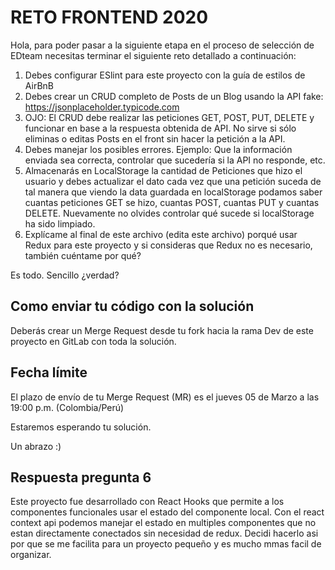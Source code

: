 # RETO FRONTEND 2020

Hola, para poder pasar a la siguiente etapa en el proceso de selección de EDteam necesitas terminar el siguiente reto detallado a continuación:

1. Debes configurar ESlint para este proyecto con la guía de estilos de AirBnB
2. Debes crear un CRUD completo de Posts de un Blog usando la API fake: https://jsonplaceholder.typicode.com
3. OJO: El CRUD debe realizar las peticiones GET, POST, PUT, DELETE y funcionar en base a la respuesta obtenida de API. No sirve si sólo eliminas o editas Posts en el front sin hacer la petición a la API.
4. Debes manejar los posibles errores. Ejemplo: Que la información enviada sea correcta, controlar que sucedería si la API no responde, etc.
5. Almacenarás en LocalStorage la cantidad de Peticiones que hizo el usuario y debes actualizar el dato cada vez que una petición suceda de tal manera que viendo la data guardada en localStorage podamos saber cuantas peticiones GET se hizo, cuantas POST, cuantas PUT y cuantas DELETE. Nuevamente no olvides controlar qué sucede si localStorage ha sido limpiado.
6. Explícame al final de este archivo (edita este archivo) porqué usar Redux para este proyecto y si consideras que Redux no es necesario, también cuéntame por qué?

Es todo. Sencillo ¿verdad?

## Como enviar tu código con la solución

Deberás crear un Merge Request desde tu fork hacia la rama Dev de este proyecto en GitLab con toda la solución.

## Fecha límite

El plazo de envío de tu Merge Request (MR) es el jueves 05 de Marzo a las 19:00 p.m. (Colombia/Perú)

Estaremos esperando tu solución.

Un abrazo :)

## Respuesta pregunta 6

Este proyecto fue desarrollado con React Hooks que permite a los componentes funcionales usar el estado del componente local.
Con el react context api podemos manejar el estado en multiples componentes que no estan directamente conectados sin necesidad de redux.
Decidi hacerlo asi por que se me facilita para un proyecto pequeño y es mucho mmas facil de organizar.
